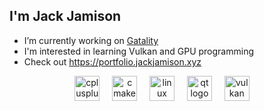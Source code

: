 ## I'm Jack Jamison

- I’m currently working on [Gatality](https://github.com/Martian-Technologies/Logic-Graph-Creator)
- I'm interested in learning Vulkan and GPU programming
- Check out https://portfolio.jackjamison.xyz

<div align="center">
  <img src="https://cdn.jsdelivr.net/gh/devicons/devicon/icons/cplusplus/cplusplus-original.svg" height="40" alt="cplusplus logo"  />
  <img width="12" />
  <img src="https://cdn.jsdelivr.net/gh/devicons/devicon/icons/cmake/cmake-original.svg" height="40" alt="cmake logo"  />
  <img width="12" />
  <img src="https://cdn.jsdelivr.net/gh/devicons/devicon/icons/linux/linux-original.svg" height="40" alt="linux logo"  />
  <img width="12" />
  <img src="https://cdn.jsdelivr.net/gh/devicons/devicon/icons/qt/qt-original.svg" height="40" alt="qt logo"  />
  <img width="12" />
  <img src="https://upload.wikimedia.org/wikipedia/commons/f/f8/Vulkan_API_logo.svg" height="40" alt="vulkan logo"  />
  <img width="12" />
</div>

###

